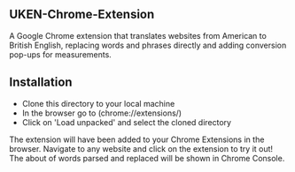 ## UKEN-Chrome-Extension
A Google Chrome extension that translates websites from American to British English, replacing words and phrases directly and adding conversion pop-ups for measurements.

## Installation

* Clone this directory to your local machine
* In the browser go to (chrome://extensions/)
* Click on 'Load unpacked' and select the cloned directory

The extension will have been added to your Chrome Extensions in the browser. Navigate to any website and click on the extension to try it out!
The about of words parsed and replaced will be shown in Chrome Console.


